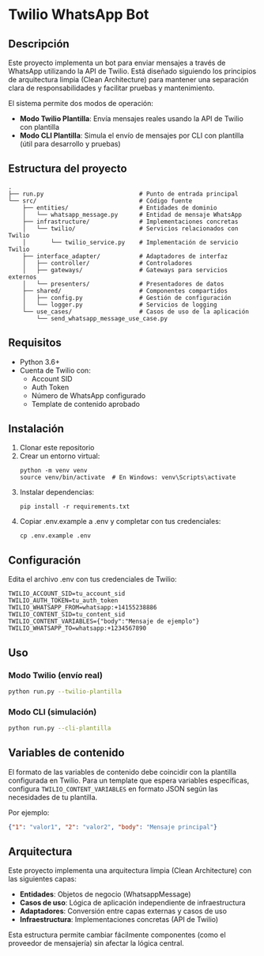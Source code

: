 # Twilio WhatsApp Bot

## Descripción
Este proyecto implementa un bot para enviar mensajes a través de WhatsApp utilizando la API de Twilio. Está diseñado siguiendo los principios de arquitectura limpia (Clean Architecture) para mantener una separación clara de responsabilidades y facilitar pruebas y mantenimiento.

El sistema permite dos modos de operación:
- **Modo Twilio Plantilla**: Envía mensajes reales usando la API de Twilio con plantilla
- **Modo CLI Plantilla**: Simula el envío de mensajes por CLI con plantilla (útil para desarrollo y pruebas)

## Estructura del proyecto
```
.
├── run.py                           # Punto de entrada principal
└── src/                             # Código fuente
    ├── entities/                    # Entidades de dominio
    │   └── whatsapp_message.py      # Entidad de mensaje WhatsApp
    ├── infrastructure/              # Implementaciones concretas
    │   └── twilio/                  # Servicios relacionados con Twilio
    │       └── twilio_service.py    # Implementación de servicio Twilio
    ├── interface_adapter/           # Adaptadores de interfaz
    │   ├── controller/              # Controladores
    │   ├── gateways/                # Gateways para servicios externos
    │   └── presenters/              # Presentadores de datos
    ├── shared/                      # Componentes compartidos
    │   ├── config.py                # Gestión de configuración
    │   └── logger.py                # Servicios de logging
    └── use_cases/                   # Casos de uso de la aplicación
        └── send_whatsapp_message_use_case.py
```

## Requisitos
- Python 3.6+
- Cuenta de Twilio con:
  - Account SID
  - Auth Token
  - Número de WhatsApp configurado
  - Template de contenido aprobado

## Instalación
1. Clonar este repositorio
2. Crear un entorno virtual:
   ```
   python -m venv venv
   source venv/bin/activate  # En Windows: venv\Scripts\activate
   ```
3. Instalar dependencias:
   ```
   pip install -r requirements.txt
   ```
4. Copiar .env.example a .env y completar con tus credenciales:
   ```
   cp .env.example .env
   ```

## Configuración
Edita el archivo .env con tus credenciales de Twilio:

```
TWILIO_ACCOUNT_SID=tu_account_sid
TWILIO_AUTH_TOKEN=tu_auth_token
TWILIO_WHATSAPP_FROM=whatsapp:+14155238886
TWILIO_CONTENT_SID=tu_content_sid
TWILIO_CONTENT_VARIABLES={"body":"Mensaje de ejemplo"}
TWILIO_WHATSAPP_TO=whatsapp:+1234567890
```

## Uso
### Modo Twilio (envío real)
```bash
python run.py --twilio-plantilla
```

### Modo CLI (simulación)
```bash
python run.py --cli-plantilla
```

## Variables de contenido
El formato de las variables de contenido debe coincidir con la plantilla configurada en Twilio. Para un template que espera variables específicas, configura `TWILIO_CONTENT_VARIABLES` en formato JSON según las necesidades de tu plantilla.

Por ejemplo:
```json
{"1": "valor1", "2": "valor2", "body": "Mensaje principal"}
```

## Arquitectura
Este proyecto implementa una arquitectura limpia (Clean Architecture) con las siguientes capas:
- **Entidades**: Objetos de negocio (WhatsappMessage)
- **Casos de uso**: Lógica de aplicación independiente de infraestructura
- **Adaptadores**: Conversión entre capas externas y casos de uso
- **Infraestructura**: Implementaciones concretas (API de Twilio)

Esta estructura permite cambiar fácilmente componentes (como el proveedor de mensajería) sin afectar la lógica central.
